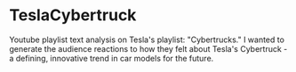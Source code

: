 # TeslaCybertruck

Youtube playlist text analysis on Tesla's playlist: "Cybertrucks." I wanted to generate the audience reactions to how they felt about Tesla's Cybertruck - a defining, innovative trend in car models for the future.
